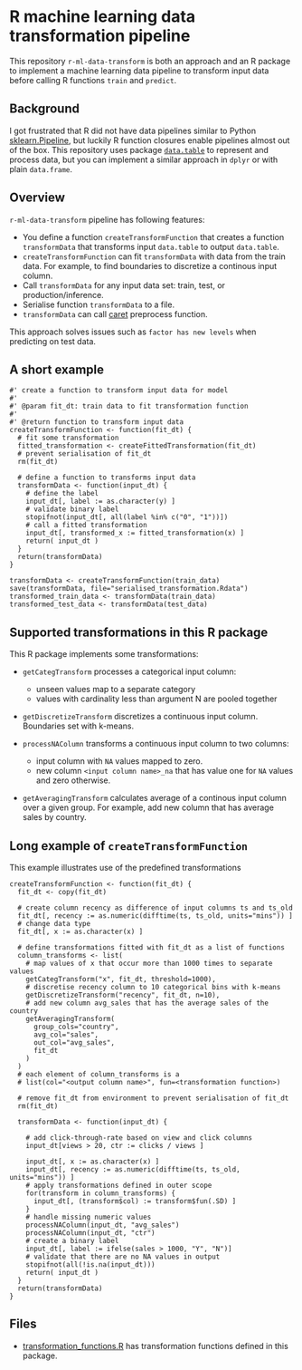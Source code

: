 # R machine learning data transformation pipeline

This repository `r-ml-data-transform` is both an approach and an R package
to implement a machine learning data pipeline
to transform input data before calling R functions `train` and `predict`.

## Background

I got frustrated that R did not have data pipelines similar to Python
[sklearn.Pipeline](https://scikit-learn.org/stable/modules/generated/sklearn.pipeline.Pipeline.html),
but luckily R function closures enable pipelines almost out of the box.
This repository uses package
[`data.table`](https://cran.r-project.org/web/packages/data.table/vignettes/datatable-intro.html)
to represent and process data, but you can implement a similar approach in `dplyr`
or with plain `data.frame`.

## Overview

`r-ml-data-transform` pipeline has following features:

  * You define a function `createTransformFunction` that creates
    a function `transformData` that transforms input `data.table` to
    output `data.table`.
  * `createTransformFunction` can fit `transformData` with data from
    the train data.
    For example, to find boundaries to discretize a continous input
    column.
  * Call `transformData` for any input data set: train, test,
    or production/inference.
  * Serialise function `transformData` to a file.
  * `transformData` can call
    [caret](http://topepo.github.io/caret/index.html)
    preprocess function.

This approach solves issues such as `factor has new levels` when predicting
on test data.

## A short example

    #' create a function to transform input data for model
    #'
    #' @param fit_dt: train data to fit transformation function
    #'
    #' @return function to transform input data
    createTransformFunction <- function(fit_dt) {
      # fit some transformation
      fitted_transformation <- createFittedTransformation(fit_dt)
      # prevent serialisation of fit_dt
      rm(fit_dt)

      # define a function to transforms input data
      transformData <- function(input_dt) {
        # define the label
        input_dt[, label := as.character(y) ]
        # validate binary label
        stopifnot(input_dt[, all(label %in% c("0", "1"))])
        # call a fitted transformation
        input_dt[, transformed_x := fitted_transformation(x) ]
        return( input_dt )
      }
      return(transformData)
    }

    transformData <- createTransformFunction(train_data)
    save(transformData, file="serialised_transformation.Rdata")
    transformed_train_data <- transformData(train_data)
    transformed_test_data <- transformData(test_data)

## Supported transformations in this R package

This R package implements some transformations:

  * `getCategTransform` processes a categorical input column:

    * unseen values map to a separate category
    * values with cardinality less than argument N are pooled together

  * `getDiscretizeTransform` discretizes a continuous input column.
    Boundaries set with k-means.
  * `processNAColumn` transforms a continuous input column to two columns:

    * input column with `NA` values mapped to zero.
    * new column `<input column name>_na` that has value one for `NA` values
      and zero otherwise.

  * `getAveragingTransform` calculates average of a continous input column
    over a given group.
    For example, add new column that has average sales by country.


## Long example of `createTransformFunction`

This example illustrates use of the predefined transformations

    createTransformFunction <- function(fit_dt) {
      fit_dt <- copy(fit_dt)

      # create column recency as difference of input columns ts and ts_old
      fit_dt[, recency := as.numeric(difftime(ts, ts_old, units="mins")) ]
      # change data type
      fit_dt[, x := as.character(x) ]

      # define transformations fitted with fit_dt as a list of functions
      column_transforms <- list(
        # map values of x that occur more than 1000 times to separate values
        getCategTransform("x", fit_dt, threshold=1000),
        # discretise recency column to 10 categorical bins with k-means
        getDiscretizeTransform("recency", fit_dt, n=10),
        # add new column avg_sales that has the average sales of the country
        getAveragingTransform(
          group_cols="country",
          avg_col="sales",
          out_col="avg_sales",
          fit_dt
        )
      )
      # each element of column_transforms is a
      # list(col="<output column name>", fun=<transformation function>)

      # remove fit_dt from environment to prevent serialisation of fit_dt
      rm(fit_dt)

      transformData <- function(input_dt) {

        # add click-through-rate based on view and click columns
        input_dt[views > 20, ctr := clicks / views ]

        input_dt[, x := as.character(x) ]
        input_dt[, recency := as.numeric(difftime(ts, ts_old, units="mins")) ]
        # apply transformations defined in outer scope
        for(transform in column_transforms) {
          input_dt[, (transform$col) := transform$fun(.SD) ]
        }
        # handle missing numeric values
        processNAColumn(input_dt, "avg_sales")
        processNAColumn(input_dt, "ctr")
        # create a binary label
        input_dt[, label := ifelse(sales > 1000, "Y", "N")]
        # validate that there are no NA values in output
        stopifnot(all(!is.na(input_dt)))
        return( input_dt )
      }
      return(transformData)
    }

## Files

  * [transformation_functions.R](transformation_functions.R)
    has transformation functions defined in this package.
